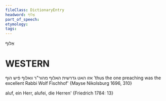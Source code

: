 ```yaml
---
fileClass: DictionaryEntry
headword: אַלוף
part_of_speech: 
etymology: 
tags: 
---
```

אַלוף

WESTERN
========

אזו האט גדרשית האלוף מהור"ר וואלוף פֿיש הוף
'thus the one preaching was the excellent Rabbi Wolf Fischhof'
{Mayse Nikolsburg 1696, 310}

aluf, ein Herr, alufei, die Herren' {Friedrich 1784: 13}